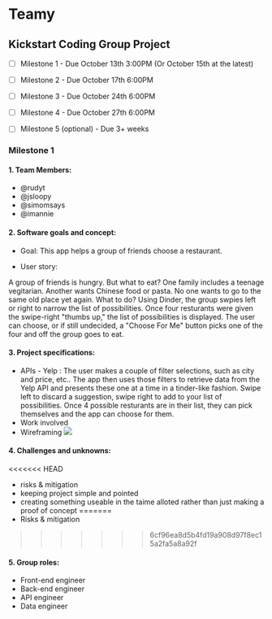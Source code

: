 # Teamy
## Kickstart Coding Group Project 
- [ ] Milestone 1 - Due October 13th 3:00PM (Or October 15th at the latest)
- [ ] Milestone 2 - Due October 17th 6:00PM 
- [ ] Milestone 3 - Due October 24th 6:00PM
- [ ] Milestone 4 - Due October 27th 6:00PM
- [ ] Milestone 5 (optional) - Due 3+ weeks

 
 
### Milestone 1
#### 1. Team Members:
- @rudyt
- @jsloopy
- @simomsays
- @imannie
  
#### 2. Software goals and concept:
- Goal: This app helps a group of friends choose a restaurant. 

- User story:

A group of friends is hungry. But what to eat? One family includes a teenage vegitarian. Another wants Chinese food or pasta. No one wants to go to the same old place yet again. What to do? Using Dinder, the group swpies left or right to narrow the list of possibilities. Once four resturants were given the swipe-right "thumbs up," the list of possibilities is displayed. The user can  choose, or if still undecided, a "Choose For Me" button picks one of the four and off the group goes to eat.

#### 3. Project specifications:
- APIs - Yelp : The user makes a couple of filter selections, such as city and price, etc.. The app then uses those filters to retrieve data from the Yelp API and presents these one at a time in a tinder-like fashion. Swipe left to discard a suggestion, swipe right to add to your list of possibilities. Once 4 possible resturants are in their list, they can pick themselves and the app can choose for them.
- Work involved
- Wireframing 
![ ](https://raw.githubusercontent.com/imannie/teamy/master/img/IMG_2326.jpg)

#### 4. Challenges and unknowns:
<<<<<<< HEAD
- risks & mitigation
- keeping project simple and pointed
- creating something useable in the taime alloted rather than just making a proof of concept
=======
- Risks & mitigation
>>>>>>> 6cf96ea8d5b4fd19a908d97f8ec15a2fa5a8a92f

#### 5. Group roles:
- Front-end engineer
- Back-end engineer
- API engineer 
- Data engineer 
